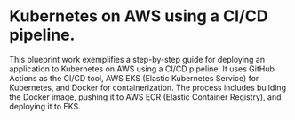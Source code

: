 # Kubernetes on AWS using a CI/CD pipeline.

This blueprint work exemplifies a step-by-step guide for deploying an application to Kubernetes on AWS using a CI/CD pipeline. It uses GitHub Actions as the CI/CD tool, AWS EKS (Elastic Kubernetes Service) for Kubernetes, and Docker for containerization. The process includes building the Docker image, pushing it to AWS ECR (Elastic Container Registry), and deploying it to EKS.

